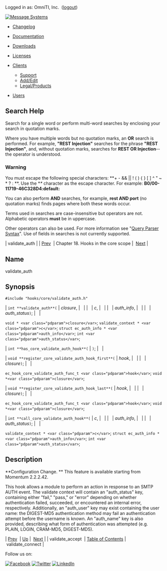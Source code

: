Logged in as: OmniTI, Inc.  ([logout](https://support.messagesystems.com/logout.php))

[![Message Systems](https://support.messagesystems.com/images/ms-white205.png)](https://support.messagesystems.com/start.php) 

*   [Changelog](https://support.messagesystems.com/start.php?show=changelog)
*   [Documentation](https://support.messagesystems.com/docs/)
*   [Downloads](https://support.messagesystems.com/start.php)

*   [Licenses](https://support.messagesystems.com/license_summary.php)
*   <a href="">Clients</a>
    *   [Support](https://support.messagesystems.com/cs.php)
    *   [Add/Edit](https://support.messagesystems.com/edit_client.php)
    *   [Legal/Products](https://support.messagesystems.com/edit_products.php)
*   [Users](https://support.messagesystems.com/edit_customer.php)

## Search Help

Search for a single word or perform multi-word searches by enclosing your search in quotation marks.

Where you have multiple words but no quotation marks, an **OR** search is performed. For example, **"REST Injection"** searches for the phrase **"REST Injection"**, and, without quotation marks, searches for **REST OR Injection**--the operator is understood.

### Warning

You must escape the following special characters: **+ - && || ! ( ) { } [ ] ^ " ~ * ? : \**. Use the **\** character as the escape character. For example: **B0/00-11719-46C328D4\:default\:**

You can also perform **AND** searches, for example, **rest AND port** (no quotation marks) finds pages where both these words occur.

Terms used in searches are case-insensitive but operators are not. Alphabetic operators **must** be in uppercase.

Other operators can also be used. For more information see "[Query Parser Syntax](https://lucene.apache.org/core/old_versioned_docs/versions/3_0_0/queryparsersyntax.html)". Use of fields in searches is not currently supported.

| validate_auth |
| [Prev](extending.hooks.core.validate_accept.php)  | Chapter 18. Hooks in the core scope |  [Next](extending.hooks.core.validate_connect.php) |

<a name="extending.hooks.core.validate_auth"></a>
## Name

validate_auth

## Synopsis

`#include "hooks/core/validate_auth.h"`

| `int **validate_auth**(` | <var class="pdparam">closure</var>, |   |
|   | <var class="pdparam">c</var>, |   |
|   | <var class="pdparam">auth_info</var>, |   |
|   | <var class="pdparam">auth_status</var>`)`; |   |

`void * <var class="pdparam">closure</var>`;
`validate_context * <var class="pdparam">c</var>`;
`struct ec_auth_info * <var class="pdparam">auth_info</var>`;
`int <var class="pdparam">auth_status</var>`;

| `int **has_core_validate_auth_hook**(` | `)`; |   |

| `void **register_core_validate_auth_hook_first**(` | <var class="pdparam">hook</var>, |   |
|   | <var class="pdparam">closure</var>`)`; |   |

`ec_hook_core_validate_auth_func_t <var class="pdparam">hook</var>`;
`void *<var class="pdparam">closure</var>`;

| `void **register_core_validate_auth_hook_last**(` | <var class="pdparam">hook</var>, |   |
|   | <var class="pdparam">closure</var>`)`; |   |

`ec_hook_core_validate_auth_func_t <var class="pdparam">hook</var>`;
`void *<var class="pdparam">closure</var>`;

| `int **call_core_validate_auth_hook**(` | <var class="pdparam">c</var>, |   |
|   | <var class="pdparam">auth_info</var>, |   |
|   | <var class="pdparam">auth_status</var>`)`; |   |

`validate_context * <var class="pdparam">c</var>`;
`struct ec_auth_info * <var class="pdparam">auth_info</var>`;
`int <var class="pdparam">auth_status</var>`;<a name="idp23039744"></a>
## Description

**Configuration Change. ** This feature is available starting from Momentum 2.2.2.42.

This hook allows a module to perform an action in response to an SMTP AUTH event. The validate context will contain an "auth_status" key, containing either "fail," "pass," or "error" depending on whether authentication failed, succeeded, or encountered an internal error, respectively. Additionally, an "auth_user" key may exist containing the user name: the DIGEST-MD5 authentication method may fail an authentication attempt before the username is known. An "auth_name" key is also provided, describing what form of authentication was attempted (e.g. PLAIN, LOGIN, CRAM-MD5, DIGEST-MD5).

| [Prev](extending.hooks.core.validate_accept.php)  | [Up](extending.hooks.core.php) |  [Next](extending.hooks.core.validate_connect.php) |
| validate_accept  | [Table of Contents](index.php) |  validate_connect |

Follow us on:

[![Facebook](https://support.messagesystems.com/images/icon-facebook.png)](http://www.facebook.com/messagesystems) [![Twitter](https://support.messagesystems.com/images/icon-twitter.png)](http://twitter.com/#!/MessageSystems) [![LinkedIn](https://support.messagesystems.com/images/icon-linkedin.png)](http://www.linkedin.com/company/message-systems)
